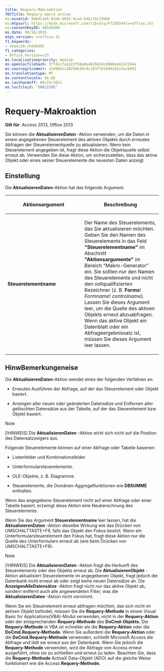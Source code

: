 ```yaml
---
title: Requery-Makroaktion
TOCTitle: Requery macro action
ms:assetid: 6dbdcae5-81b6-9925-4cad-64b178c23060
ms:mtpsurl: https://msdn.microsoft.com/library/Ff195544(v=office.15)
ms:contentKeyID: 48545499
ms.date: 09/18/2015
mtps_version: v=office.15
f1_keywords:
- vbaac10.chm30402
f1_categories:
- Office.Version=v15
ms.localizationpriority: medium
ms.openlocfilehash: 3ff41c7a1d22f58a8a462b82dcd080e442a7254e
ms.sourcegitcommit: a1d9041c20256616c9c183f7d1049142a7ac6991
ms.translationtype: MT
ms.contentlocale: de-DE
ms.lasthandoff: 09/24/2021
ms.locfileid: "59611595"
---
```

# <a name="requery-macro-action"></a>Requery-Makroaktion

**Gilt für**: Access 2013, Office 2013

Sie können die **AktualisierenDaten** -Aktion verwenden, um die Daten in einem angegebenen Steuerelement des aktiven Objekts durch erneutes Abfragen der Steuerelementquelle zu aktualisieren. Wenn kein Steuerelement angegeben ist, fragt diese Aktion die Objektquelle selbst erneut ab. Verwenden Sie diese Aktion, um sicherzustellen, dass das aktive Objekt oder eines seiner Steuerelemente die neuesten Daten anzeigt.

## <a name="setting"></a>Einstellung

Die **AktualisierenDaten**-Aktion hat das folgende Argument.

<table>
<colgroup>
<col style="width: 50%" />
<col style="width: 50%" />
</colgroup>
<thead>
<tr class="header">
<th><p>Aktionsargument</p></th>
<th><p>Beschreibung</p></th>
</tr>
</thead>
<tbody>
<tr class="odd">
<td><p><strong>Steuerelementname</strong></p></td>
<td><p>Der Name des Steuerelements, das Sie aktualisieren möchten. Geben Sie den Namen des Steuerelements in das Feld <strong>"Steuerelementname"</strong> im Abschnitt <strong>"Aktionsargumente"</strong> im Bereich "Makro-Generator" ein. Sie sollten nur den Namen des Steuerelements und nicht den vollqualifizierten Bezeichner (z. B. <strong>Forms</strong>!<em> Formname</em>! <em>controlname</em>). Lassen Sie dieses Argument leer, um die Quelle des aktiven Objekts erneut abzuabfragen. Wenn das aktive Objekt ein Datenblatt oder ein Abfrageergebnissatz ist, müssen Sie dieses Argument leer lassen.</p></td>
</tr>
</tbody>
</table>


## <a name="remarks"></a>HinwBemerkungeneise

Die **AktualisierenDaten**-Aktion wendet eines der folgenden Verfahren an:

- Erneutes Ausführen der Abfrage, auf der das Steuerelement oder Objekt basiert.

- Anzeigen aller neuen oder geänderten Datensätze und Entfernen aller gelöschten Datensätze aus der Tabelle, auf der das Steuerelement bzw. Objekt basiert.

> [!NOTE]
> [!HINWEIS] Die **AktualisierenDaten** -Aktion wirkt sich nicht auf die Position des Datensatzzeigers aus.

Folgende Steuerelemente können auf einer Abfrage oder Tabelle basieren:

- Listenfelder und Kombinationsfelder.

- Unterformularsteuerelemente.

- OLE-Objekte, z. B. Diagramme.

- Steuerelemente, die Domänen-Aggregatfunktionen wie **DBSUMME** enthalten.

Wenn das angegebene Steuerelement nicht auf einer Abfrage oder einer Tabelle basiert, erzwingt diese Aktion eine Neuberechnung des Steuerelements.

Wenn Sie das Argument **Steuerelementname** leer lassen, hat die **AktualisierenDaten** -Aktion dieselbe Wirkung wie das Drücken von UMSCHALTTASTE+F9, falls das Objekt den Fokus besitzt. Wenn ein Unterformularsteuerelement den Fokus hat, fragt diese Aktion nur die Quelle des Unterformulars erneut ab (wie beim Drücken von UMSCHALTTASTE+F9).

> [!NOTE]
> [!HINWEIS] Die **AktualisierenDaten** -Aktion fragt die Herkunft des Steuerelements oder des Objekts erneut ab. Die **AktualisierenObjekt** -Aktion aktualisiert Steuerelemente im angegebenen Objekt, fragt jedoch die Datenbank nicht erneut ab oder zeigt keine neuen Datensätze an. Die **AnzeigenAlleDatensätze** -Aktion fragt nicht nur das aktive Objekt ab, sondern entfernt auch alle angewendeten Filter, was die **AktualisierenDaten** -Aktion nicht vornimmt.

Wenn Sie ein Steuerelement erneut abfragen möchten, das sich nicht im aktiven Objekt befindet, müssen Sie die **Requery-Methode** in einem Visual Basic for Applications(VBA)-Modul verwenden, nicht in der **Requery-Aktion** oder der entsprechenden **Requery-Methode** des **DoCmd-Objekts.** Die **Requery-Methode** in VBA ist schneller als die **Requery-Aktion** oder die **DoCmd.Requery-Methode.** Wenn Sie außerdem die **Requery-Aktion** oder die **DoCmd.Requery-Methode** verwenden, schließt Microsoft Access die Abfrage und lädt sie erneut aus der Datenbank. Wenn Sie jedoch die **Requery-Methode** verwenden, wird die Abfrage von Access erneut ausgeführt, ohne sie zu schließen und erneut zu laden. Beachten Sie, dass die **Requery-Methode** ActiveX Data-Objekt (ADO) auf die gleiche Weise funktioniert wie die Access **Requery-Methode.**

